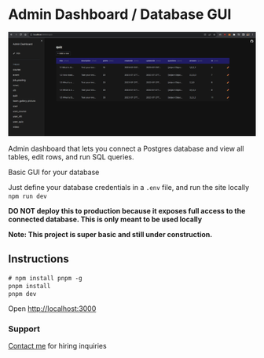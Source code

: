 # Admin Dashboard / Database GUI

![Database GUI screenshot](screenshot.png "Database GUI")

Admin dashboard that lets you connect a Postgres database and view all tables, edit rows, and run SQL queries.

Basic GUI for your database

Just define your database credentials in a `.env` file, and run the site locally `npm run dev`

**DO NOT deploy this to production because it exposes full access to the connected database. This is only meant to be used locally**

**Note: This project is super basic and still under construction.**

## Instructions

```
# npm install pnpm -g
pnpm install
pnpm dev
```

Open [http://localhost:3000](http://localhost:3000)

### Support

[Contact me](https://www.jbernier.com/) for hiring inquiries